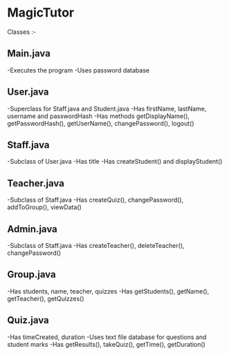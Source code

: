 MagicTutor
==========
Classes :-

Main.java
----------
-Executes the program
-Uses password database

User.java
----------
-Superclass for Staff.java and Student.java
-Has firstName, lastName, username and passwordHash
-Has methods getDisplayName(), getPasswordHash(), getUserName(), changePassword(), logout()

Staff.java
----------
-Subclass of User.java
-Has title
-Has createStudent() and displayStudent()

Teacher.java
----------
-Subclass of Staff.java
-Has createQuiz(), changePassword(), addToGroup(), viewData()

Admin.java
----------
-Subclass of Staff.java
-Has createTeacher(), deleteTeacher(), changePassword()

Group.java
----------
-Has students, name, teacher, quizzes
-Has getStudents(), getName(), getTeacher(), getQuizzes()

Quiz.java
----------
-Has timeCreated, duration 
-Uses text file database for questions and student marks
-Has getResults(), takeQuiz(), getTime(), getDuration()
